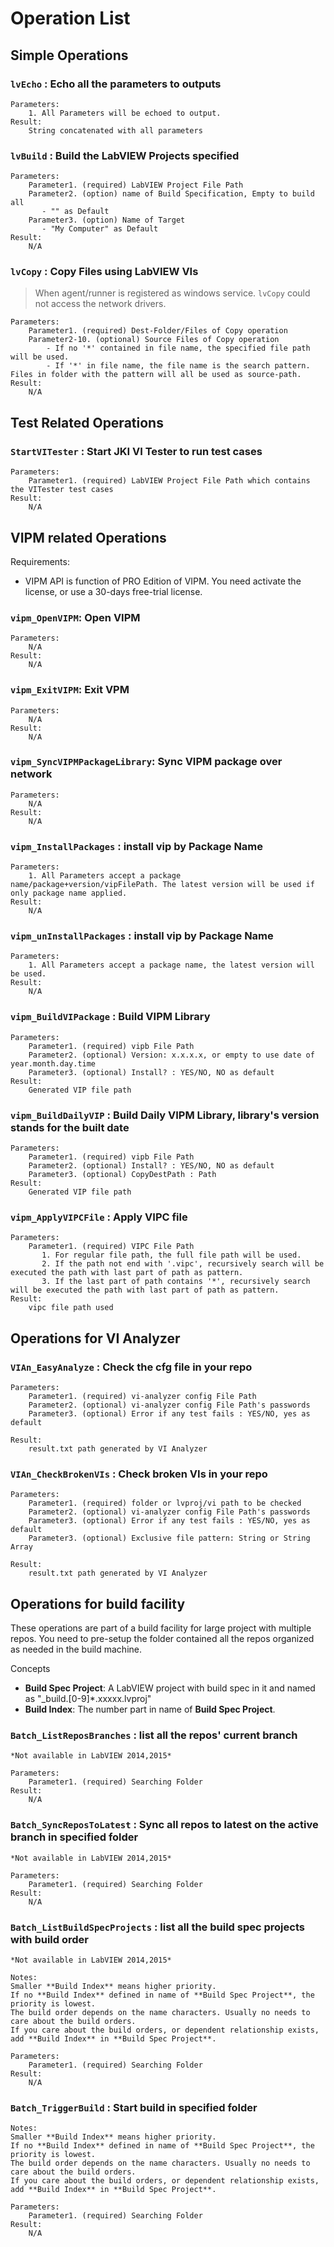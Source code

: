 # Operation List

## Simple Operations

### `lvEcho` : Echo all the parameters to outputs

    Parameters:
        1. All Parameters will be echoed to output.
    Result:
        String concatenated with all parameters

### `lvBuild` : Build the LabVIEW Projects specified

    Parameters:
        Parameter1. (required) LabVIEW Project File Path
        Parameter2. (option) name of Build Specification, Empty to build all
           - "" as Default
        Parameter3. (option) Name of Target
           - "My Computer" as Default
    Result:
        N/A

### `lvCopy` : Copy Files using LabVIEW VIs

> When agent/runner is registered as windows service. `lvCopy` could not access the network drivers.

    Parameters:
        Parameter1. (required) Dest-Folder/Files of Copy operation
        Parameter2-10. (optional) Source Files of Copy operation
            - If no '*' contained in file name, the specified file path will be used.
            - If '*' in file name, the file name is the search pattern. Files in folder with the pattern will all be used as source-path.
    Result:
        N/A

## Test Related Operations

### `StartVITester` : Start JKI VI Tester to run test cases

    Parameters:
        Parameter1. (required) LabVIEW Project File Path which contains the VITester test cases
    Result:
        N/A

## VIPM related Operations

Requirements:

- VIPM API is function of PRO Edition of VIPM. You need activate the license, or use a 30-days free-trial license.

### `vipm_OpenVIPM`: Open VIPM

    Parameters:
        N/A
    Result:
        N/A

### `vipm_ExitVIPM`: Exit VPM

    Parameters:
        N/A
    Result:
        N/A

### `vipm_SyncVIPMPackageLibrary`: Sync VIPM package over network

    Parameters:
        N/A
    Result:
        N/A

### `vipm_InstallPackages` : install vip by Package Name

    Parameters:
        1. All Parameters accept a package name/package+version/vipFilePath. The latest version will be used if only package name applied.
    Result:
        N/A

### `vipm_unInstallPackages` : install vip by Package Name

    Parameters:
        1. All Parameters accept a package name, the latest version will be used.
    Result:
        N/A

### `vipm_BuildVIPackage` : Build VIPM Library

    Parameters:
        Parameter1. (required) vipb File Path
        Parameter2. (optional) Version: x.x.x.x, or empty to use date of year.month.day.time
        Parameter3. (optional) Install? : YES/NO, NO as default
    Result:
        Generated VIP file path

### `vipm_BuildDailyVIP` : Build Daily VIPM Library, library's version stands for the built date

    Parameters:
        Parameter1. (required) vipb File Path
        Parameter2. (optional) Install? : YES/NO, NO as default
        Parameter3. (optional) CopyDestPath : Path
    Result:
        Generated VIP file path

### `vipm_ApplyVIPCFile` : Apply VIPC file

    Parameters:
        Parameter1. (required) VIPC File Path
           1. For regular file path, the full file path will be used.
           2. If the path not end with '.vipc', recursively search will be executed the path with last part of path as pattern.
           3. If the last part of path contains '*', recursively search will be executed the path with last part of path as pattern.
    Result:
        vipc file path used

## Operations for VI Analyzer

### `VIAn_EasyAnalyze` : Check the cfg file in your repo

    Parameters:
        Parameter1. (required) vi-analyzer config File Path
        Parameter2. (optional) vi-analyzer config File Path's passwords
        Parameter3. (optional) Error if any test fails : YES/NO, yes as default

    Result:
        result.txt path generated by VI Analyzer

### `VIAn_CheckBrokenVIs` : Check broken VIs in your repo

    Parameters:
        Parameter1. (required) folder or lvproj/vi path to be checked
        Parameter2. (optional) vi-analyzer config File Path's passwords
        Parameter3. (optional) Error if any test fails : YES/NO, yes as default
        Parameter3. (optional) Exclusive file pattern: String or String Array

    Result:
        result.txt path generated by VI Analyzer

## Operations for build facility

These operations are part of a build facility for large project with multiple repos.
You need to pre-setup the folder contained all the repos organized as needed in the build machine.

Concepts

- **Build Spec Project**: A LabVIEW project with build spec in it and named as "_build.[0-9]*.xxxxx.lvproj"
- **Build Index**: The number part in name of **Build Spec Project**.

### `Batch_ListReposBranches` : list all the repos' current branch

    *Not available in LabVIEW 2014,2015*

    Parameters:
        Parameter1. (required) Searching Folder
    Result:
        N/A

### `Batch_SyncReposToLatest` : Sync all repos to latest on the active branch in specified folder

    *Not available in LabVIEW 2014,2015*

    Parameters:
        Parameter1. (required) Searching Folder
    Result:
        N/A

### `Batch_ListBuildSpecProjects` : list all the build spec projects with build order

    *Not available in LabVIEW 2014,2015*

    Notes:
    Smaller **Build Index** means higher priority.
    If no **Build Index** defined in name of **Build Spec Project**, the priority is lowest.
    The build order depends on the name characters. Usually no needs to care about the build orders.
    If you care about the build orders, or dependent relationship exists, add **Build Index** in **Build Spec Project**.

    Parameters:
        Parameter1. (required) Searching Folder
    Result:
        N/A

### `Batch_TriggerBuild` : Start build in specified folder

    Notes:
    Smaller **Build Index** means higher priority.
    If no **Build Index** defined in name of **Build Spec Project**, the priority is lowest.
    The build order depends on the name characters. Usually no needs to care about the build orders.
    If you care about the build orders, or dependent relationship exists, add **Build Index** in **Build Spec Project**.

    Parameters:
        Parameter1. (required) Searching Folder
    Result:
        N/A

